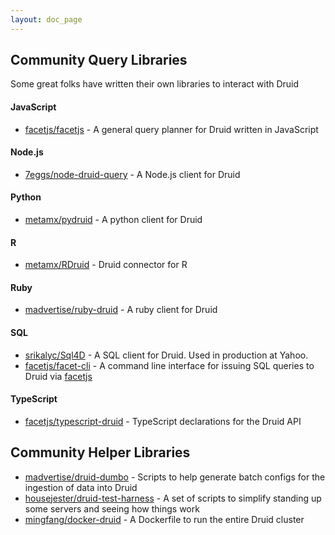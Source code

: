 ```yaml
---
layout: doc_page
---
```


Community Query Libraries
-------------------------

Some great folks have written their own libraries to interact with Druid

#### JavaScript

* [facetjs/facetjs](https://github.com/facetjs/facetjs) - A general query planner for Druid written in JavaScript

#### Node.js

* [7eggs/node-druid-query](https://github.com/7eggs/node-druid-query) - A Node.js client for Druid

#### Python

* [metamx/pydruid](https://github.com/metamx/pydruid) - A python client for Druid

#### R

* [metamx/RDruid](https://github.com/metamx/RDruid) - Druid connector for R

#### Ruby

* [madvertise/ruby-druid](https://github.com/madvertise/ruby-druid) - A ruby client for Druid

#### SQL

* [srikalyc/Sql4D](https://github.com/srikalyc/Sql4D) - A SQL client for Druid. Used in production at Yahoo.
* [facetjs/facet-cli](https://github.com/facetjs/facet-cli) - A command line interface for issuing SQL queries to Druid via [facetjs](https://github.com/facetjs/facetjs)

#### TypeScript

* [facetjs/typescript-druid](https://github.com/facetjs/typescript-druid) - TypeScript declarations for the Druid API


Community Helper Libraries
--------------------------

* [madvertise/druid-dumbo](https://github.com/madvertise/druid-dumbo) - Scripts to help generate batch configs for the ingestion of data into Druid
* [housejester/druid-test-harness](https://github.com/housejester/druid-test-harness) - A set of scripts to simplify standing up some servers and seeing how things work
* [mingfang/docker-druid](https://github.com/mingfang/docker-druid) - A Dockerfile to run the entire Druid cluster


